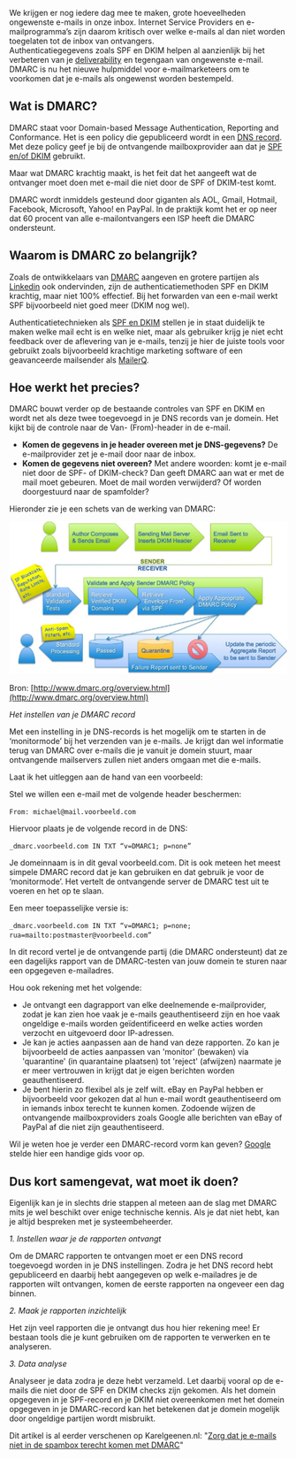 We krijgen er nog iedere dag mee te maken, grote hoeveelheden ongewenste
e-mails in onze inbox. Internet Service Providers en e-mailprogramma’s
zijn daarom kritisch over welke e-mails al dan niet worden toegelaten
tot de inbox van ontvangers.\
 Authenticatiegegevens zoals SPF en DKIM helpen al aanzienlijk bij het
verbeteren van je
[deliverability](http://www.karelgeenen.nl/09/deliverability-kom-je-wel-in-de-inbox-terecht/)
en tegengaan van ongewenste e-mail. DMARC is nu het nieuwe hulpmiddel
voor e-mailmarketeers om te voorkomen dat je e-mails als ongewenst
worden bestempeld.

Wat is DMARC?
-------------

DMARC staat voor Domain-based Message Authentication, Reporting and
Conformance. Het is een policy die gepubliceerd wordt in een [DNS
record](https://www.copernica.com/nl/blog/dns-gegevens-wat-zijn-dat).
Met deze policy geef je bij de ontvangende mailboxprovider aan dat je
[SPF en/of
DKIM](http://www.marketingfacts.nl/berichten/20091103_authenticatie_bij_emailmarketing_spf_senderid_dkim/)
gebruikt.

Maar wat DMARC krachtig maakt, is het feit dat het aangeeft wat de
ontvanger moet doen met e-mail die niet door de SPF of DKIM-test komt.

DMARC wordt inmiddels gesteund door giganten als AOL, Gmail, Hotmail,
Facebook, Microsoft, Yahoo! en PayPal. In de praktijk komt het er op
neer dat 60 procent van alle e-mailontvangers een ISP heeft die DMARC
ondersteunt.

Waarom is DMARC zo belangrijk?
------------------------------

Zoals de ontwikkelaars van [DMARC](https://dmarc.org) aangeven
en grotere partijen als
[Linkedin](http://engineering.linkedin.com/email/dmarc-new-tool-detect-genuine-emails)
ook ondervinden, zijn de authenticatiemethoden SPF en DKIM krachtig,
maar niet 100% effectief. Bij het forwarden van een e-mail werkt SPF
bijvoorbeeld niet goed meer (DKIM nog wel).

Authenticatietechnieken als [SPF en
DKIM](http://www.marketingfacts.nl/berichten/20091103_authenticatie_bij_emailmarketing_spf_senderid_dkim)
stellen je in staat duidelijk te maken welke mail echt is en welke niet,
maar als gebruiker krijg je niet echt feedback over de aflevering van je
e-mails, tenzij je hier de juiste tools voor gebruikt zoals bijvoorbeeld
krachtige marketing software of een geavanceerde mailsender als
[MailerQ](http://www.mailerq.com/).

Hoe werkt het precies?
----------------------

DMARC bouwt verder op de bestaande controles van SPF en DKIM en wordt
net als deze twee toegevoegd in je DNS records van je domein. Het kijkt
bij de controle naar de Van- (From)-header in de e-mail.

-   **Komen de gegevens in je header overeen met je DNS-gegevens?** De
    e-mailprovider zet je e-mail door naar de inbox.
-   **Komen de gegevens niet overeen?** Met andere woorden: komt je
    e-mail niet door de SPF- of DKIM-check? Dan geeft DMARC aan wat er
    met de mail moet gebeuren. Moet de mail worden verwijderd? Of worden
    doorgestuurd naar de spamfolder?

Hieronder zie je een schets van de werking van DMARC:

![](../images/how-dmarc-works.png)

Bron:
[http://www.dmarc.org/overview.html](http://www.dmarc.org/overview.html)

*Het instellen van je DMARC record*

Met een instelling in je DNS-records is het mogelijk om te starten in de
‘monitormode’ bij het verzenden van je e-mails. Je krijgt dan wel
informatie terug van DMARC over e-mails die je vanuit je domein stuurt,
maar ontvangende mailservers zullen niet anders omgaan met die e-mails.

Laat ik het uitleggen aan de hand van een voorbeeld:

Stel we willen een e-mail met de volgende header beschermen:

`From: michael@mail.voorbeeld.com`

Hiervoor plaats je de volgende record in de DNS:

`_dmarc.voorbeeld.com IN TXT “v=DMARC1; p=none”`

Je domeinnaam is in dit geval voorbeeld.com. Dit is ook meteen het meest
simpele DMARC record dat je kan gebruiken en dat gebruik je voor de
‘monitormode’. Het vertelt de ontvangende server de DMARC test uit te
voeren en het op te slaan.

Een meer toepasselijke versie is:

`_dmarc.voorbeeld.com IN TXT “v=DMARC1; p=none; rua=mailto:postmaster@voorbeeld.com”`

In dit record vertel je de ontvangende partij (die DMARC ondersteunt)
dat ze een dagelijks rapport van de DMARC-testen van jouw domein te
sturen naar een opgegeven e-mailadres.

Hou ook rekening met het volgende:

-   Je ontvangt een dagrapport van elke deelnemende e-mailprovider,
    zodat je kan zien hoe vaak je e-mails geauthentiseerd zijn en hoe
    vaak ongeldige e-mails worden geïdentificeerd en welke acties worden
    verzocht en uitgevoerd door IP-adressen.
-   Je kan je acties aanpassen aan de hand van deze rapporten. Zo kan je
    bijvoorbeeld de acties aanpassen van 'monitor' (bewaken) via
    'quarantine' (in quarantaine plaatsen) tot 'reject' (afwijzen)
    naarmate je er meer vertrouwen in krijgt dat je eigen berichten
    worden geauthentiseerd.
-   Je bent hierin zo flexibel als je zelf wilt. eBay en PayPal hebben
    er bijvoorbeeld voor gekozen dat al hun e-mail wordt geauthentiseerd
    om in iemands inbox terecht te kunnen komen. Zodoende wijzen de
    ontvangende mailboxproviders zoals Google alle berichten van eBay of
    PayPal af die niet zijn geauthentiseerd.

Wil je weten hoe je verder een DMARC-record vorm kan geven?
[Google](https://support.google.com/a/answer/2466563?hl=en) stelde hier
een handige gids voor op.

Dus kort samengevat, wat moet ik doen?
--------------------------------------

Eigenlijk kan je in slechts drie stappen al meteen aan de slag met DMARC
mits je wel beschikt over enige technische kennis. Als je dat niet hebt,
kan je altijd bespreken met je systeembeheerder.

*1. Instellen waar je de rapporten ontvangt*

Om de DMARC rapporten te ontvangen moet er een DNS record toegevoegd
worden in je DNS instellingen. Zodra je het DNS record hebt gepubliceerd
en daarbij hebt aangegeven op welk e-mailadres je de rapporten wilt
ontvangen, komen de eerste rapporten na ongeveer een dag binnen.

*2. Maak je rapporten inzichtelijk*

Het zijn veel rapporten die je ontvangt dus hou hier rekening mee! Er
bestaan tools die je kunt gebruiken om de rapporten te verwerken en te
analyseren.

*3. Data analyse*

Analyseer je data zodra je deze hebt verzameld. Let daarbij vooral op de
e-mails die niet door de SPF en DKIM checks zijn gekomen. Als het domein
opgegeven in je SPF-record en je DKIM niet overeenkomen met het domein
opgegeven in je DMARC-record kan het betekenen dat je domein mogelijk
door ongeldige partijen wordt misbruikt.

Dit artikel is al eerder verschenen op Karelgeenen.nl: "[Zorg dat je
e-mails niet in de spambox terecht komen met
DMARC](http://www.karelgeenen.nl/27/zorg-ervoor-e-mails-worden-ontvangen-dmarc/)"
